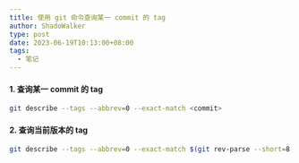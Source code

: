 ```yaml
---
title: 使用 git 命令查询某一 commit 的 tag
author: ShadoWalker
type: post
date: 2023-06-19T10:13:00+08:00
tags:
  - 笔记
---
```


#### 1. 查询某一 commit 的 tag

```bash
git describe --tags --abbrev=0 --exact-match <commit>
```

#### 2. 查询当前版本的 tag

```bash
git describe --tags --abbrev=0 --exact-match $(git rev-parse --short=8 HEAD)
```
